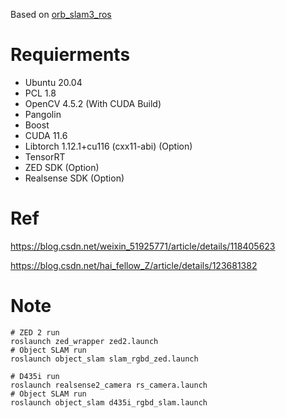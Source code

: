 Based on [orb_slam3_ros](https://github.com/thien94/orb_slam3_ros)

# Requierments

- Ubuntu 20.04
- PCL 1.8
- OpenCV 4.5.2 (With CUDA Build)
- Pangolin
- Boost
- CUDA 11.6
- Libtorch 1.12.1+cu116 (cxx11-abi) (Option)
- TensorRT
- ZED SDK (Option)
- Realsense SDK (Option)

# Ref

https://blog.csdn.net/weixin_51925771/article/details/118405623
 
https://blog.csdn.net/hai_fellow_Z/article/details/123681382

# Note

```
# ZED 2 run
roslaunch zed_wrapper zed2.launch
# Object SLAM run
roslaunch object_slam slam_rgbd_zed.launch

# D435i run
roslaunch realsense2_camera rs_camera.launch
# Object SLAM run
roslaunch object_slam d435i_rgbd_slam.launch
```